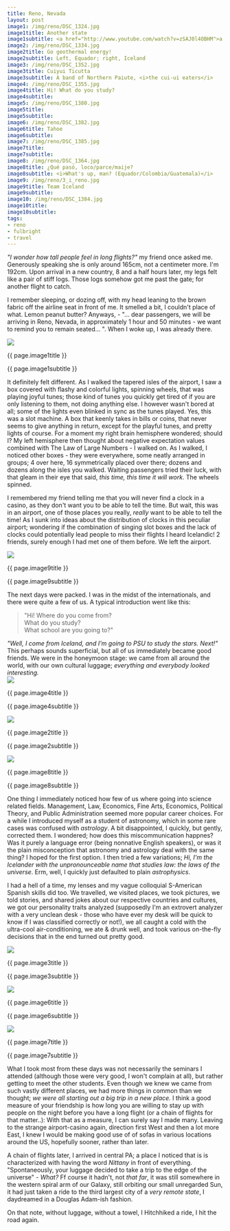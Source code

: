 ```yaml
---
title: Reno, Nevada
layout: post
image1: /img/reno/DSC_1324.jpg
image1title: Another state
image1subtitle: <a href="http://www.youtube.com/watch?v=zSAJ0l4OBHM">a horse with no name</a>
image2: /img/reno/DSC_1334.jpg
image2title: Go geothermal energy!
image2subtitle: Left, Equador; right, Iceland
image3: /img/reno/DSC_1352.jpg
image3title: Cuiyui Ticutta
image3subtitle: A band of Northern Paiute, <i>the cui-ui eaters</i>
image4: /img/reno/DSC_1355.jpg
image4title: Hi! What do you study?
image4subtitle: 
image5: /img/reno/DSC_1380.jpg
image5title: 
image5subtitle: 
image6: /img/reno/DSC_1382.jpg
image6title: Tahoe
image6subtitle: 
image7: /img/reno/DSC_1385.jpg
image7title: 
image7subtitle: 
image8: /img/reno/DSC_1364.jpg
image8title: ¿Qué pasó, loco/parce/maije?
image8subtitle: <i>What's up, man? (Equador/Colombia/Guatemala)</i>
image9: /img/reno/3_i_reno.jpg
image9title: Team Iceland
image9subtitle: 
image10: /img/reno/DSC_1384.jpg
image10title: 
image10subtitle: 
tags:
- reno
- fulbright
- travel
---
```


<i>"I wonder how tall people feel in long flights?"</i> my friend once asked me. 
Generously speaking she is only around 165cm, not a centimeter more.
I'm 192cm.
Upon arrival in a new country, 8 and a half hours later, my legs felt like a pair of stiff logs.
Those logs somehow got me past the gate; for another flight to catch.

I remember sleeping, or dozing off, with my head leaning to the brown fabric off the airline seat in front of me.
It smelled a bit, I couldn't place of what. Lemon peanut butter? Anyways,  - "... dear passengers, we will be arriving in Reno, Nevada, in approximately 1 hour and 50 minutes - we want to remind you to remain seated... ".
When I woke up, I was already there.

<div id="myCarousel" class="carousel slide">
  <!-- Carousel items -->
	<div class="carousel-inner">
		<div class="active item">
			<img class="carouselImage" src=" {{ page.image1 }}"> 
			<div class="container">
				<div class="carousel-caption">
					<p class="lead"> {{ page.image1title }}</p>
					<p class="muted"> {{ page.image1subtitle }}</p>
				</div>
			</div>
		</div>
	</div>
</div>


It definitely felt different. 
As I walked the tapered isles of the airport, I saw a box covered with flashy and colorful lights, spinning wheels, that was playing joyful tunes; those kind of tunes you quickly get tired of if you are only listening to them, not doing anything else. I however wasn't bored at all; some of the lights even blinked in sync as the tunes played. 
Yes, this was a slot machine. A box that keenly takes in bills or coins, that never seems to give anything in return, except for the playful tunes, and pretty lights of course. For a moment my right brain hemisphere wondered; should I?
My left hemisphere then thought about negative expectation values combined with The Law of Large Numbers - I walked on.
As I walked, I noticed other boxes - they were everywhere, some neatly arranged in groups; 4 over here, 16 symmetrically placed over there; dozens and dozens along the isles you walked. 
Waiting passengers tried their luck, with that gleam in their eye that said, <i>this time, this time it will work</i>. The wheels spinned. 

I remembered my friend telling me that you will never find a clock in a casino, as they don't want you to be able to tell the time.  But wait, this was in an airport, one of those places you really, <i>really</i> want to be able to tell the time!
As I sunk into ideas about the distribution of clocks in this peculiar airport; wondering if the combination of singing slot boxes and the lack of clocks could potentially lead people to miss their flights I heard Icelandic! 
2 friends, surely enough I had met one of them before. We left the airport.

<div id="myCarousel" class="carousel slide">
  <!-- Carousel items -->
	<div class="carousel-inner">
		<div class="active item">
			<img class="carouselImage" src=" {{ page.image9 }}"> 
			<div class="container">
				<div class="carousel-caption">
					<p class="lead"> {{ page.image9title }}</p>
					<p class="muted"> {{ page.image9subtitle }}</p>
				</div>
			</div>
		</div>
	</div>
</div>

The next days were packed. I was in the midst of the internationals, and there were quite a few of us.
A typical introduction went like this:
<blockquote>
"Hi! Where do you come from? <br/> 
What do you study? <br/>
What school are you going to?" <br/>
</blockquote>
<i>"Well, I come from Iceland, and I'm going to PSU to study the stars. Next!"</i>
This perhaps sounds superficial, but all of us immediately became good friends.
We were in the honeymoon stage: we came from all around the world, with our own cultural luggage; <i>everything and everybody looked interesting.</i> 

<div id="myCarousel" class="carousel slide">
  <!-- Carousel items -->
	<div class="carousel-inner">
		<div class="active item">
			<img class="carouselImage" src=" {{ page.image4 }}"> 
			<div class="container">
				<div class="carousel-caption">
					<p class="lead"> {{ page.image4title }}</p>
					<p class="muted"> {{ page.image4subtitle }}</p>
				</div>
			</div>
		</div>
	</div>
</div>

<div id="myCarousel" class="carousel slide">
  <!-- Carousel items -->
	<div class="carousel-inner">
		<div class="active item">
			<img class="carouselImage" src=" {{ page.image2 }}"> 
			<div class="container">
				<div class="carousel-caption">
					<p class="lead"> {{ page.image2title }}</p>
					<p class="muted"> {{ page.image2subtitle }}</p>
				</div>
			</div>
		</div>
	</div>
</div>

<div id="myCarousel" class="carousel slide">
  <!-- Carousel items -->
	<div class="carousel-inner">
		<div class="active item">
			<img class="carouselImage" src=" {{ page.image8 }}"> 
			<div class="container">
				<div class="carousel-caption">
					<p class="lead"> {{ page.image8title }}</p>
					<p class="muted"> {{ page.image8subtitle }}</p>
				</div>
			</div>
		</div>
	</div>
</div>

One thing I immediately noticed how few of us where going into science related fields.
Management, Law, Economics, Fine Arts, Economics, Political Theory, and Public Administration seemed more popular career choices.
For a while I introduced myself as a student of astronomy, which in some rare cases was confused with <i>astrology</i>.
A bit disappointed, I quickly, but gently, corrected them. 
I wondered; how does this miscommunication happnes? 
Was it purely a language error (being nonnative English speakers), or was it the plain misconception that astronomy and astrology deal with the same thing?
I hoped for the first option.
I then tried a few variations; <i>Hi, I'm the Icelander with the unpronounceable name that studies law: the laws of the universe</i>. Erm, well, I quickly just defaulted to plain <i>astrophysics</i>.

I had a hell of a time, my lenses and my vague colloquial S-American Spanish skills did too. We travelled, we visited places, we took pictures, we told stories, and shared jokes about our respective countries and cultures, we got our personality traits analyzed (supposedly I'm an extrovert analyzer with a very unclean desk - those who have ever my desk will be quick to know if I was classified correctly or not!), we all caught a cold with the ultra-cool air-conditioning, we ate \& drunk well, and took various on-the-fly decisions that in the end turned out pretty good.

<div id="myCarousel" class="carousel slide">
  <!-- Carousel items -->
	<div class="carousel-inner">
		<div class="active item">
			<img class="carouselImage" src=" {{ page.image3 }}"> 
			<div class="container">
				<div class="carousel-caption">
					<p class="lead"> {{ page.image3title }}</p>
					<p class="muted"> {{ page.image3subtitle }}</p>
				</div>
			</div>
		</div>
	</div>
</div>


<div id="myCarousel" class="carousel slide">
  <!-- Carousel items -->
	<div class="carousel-inner">
		<div class="active item">
			<img class="carouselImage" src=" {{ page.image6 }}"> 
			<div class="container">
				<div class="carousel-caption">
					<p class="lead"> {{ page.image6title }}</p>
					<p class="muted"> {{ page.image6subtitle }}</p>
				</div>
			</div>
		</div>
	</div>
</div>

<div id="myCarousel" class="carousel slide">
  <!-- Carousel items -->
	<div class="carousel-inner">
		<div class="active item">
			<img class="carouselImage" src=" {{ page.image7 }}"> 
			<div class="container">
				<div class="carousel-caption">
					<p class="lead"> {{ page.image7title }}</p>
					<p class="muted"> {{ page.image7subtitle }}</p>
				</div>
			</div>
		</div>
	</div>
</div>

What I took most from these days was not necessarily the seminars I attended (although those were very good, I won't complain at all), but rather getting to meet the other students. Even though we knew we came from such vastly different places, we had more things in common than we thought; <i>we were all starting out a big trip in a new place.</i> I think a good measure of your friendship is how long you are willing to stay up with people on the night before you have a long flight (or a chain of flights for that matter..): With that as a measure, I can surely say I made many. Leaving to the strange airport-casino again, direction first West and then a lot more East, I knew I would be making good use of of sofas in various locations around the US, hopefully sooner, rather than later.

A chain of flights later, I arrived in central PA; a place I noticed that is is characterized with having the word <i>Nittany</i> in front of everything.
"Spontaneously, your luggage decided to take a trip to the edge of the universe" - <i>What?</i> Ff course it hadn't, not <i>that far</i>, it was still somewhere in the western spiral arm of our Galaxy, still orbiting our small unregarded Sun, it had just taken a ride to the third largest city of a <i>very remote state</i>, I daydreamed in a Douglas Adam-ish fashion.

On that note, without luggage, without a towel, I Hitchhiked a ride, I hit the road again.
